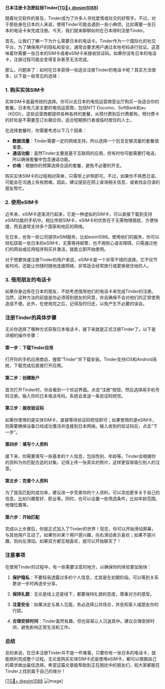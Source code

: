 **日本注册卡怎麽註冊Tinder[[TG💪+ @esim1088](https://t.me/s/esim1088)]**

随着社交软件的普及，Tinder成为了许多人寻找爱情或社交的好帮手。不过，对于那些身在日本的人来说，使用Tinder可能会遇到一些小麻烦，比如需要一张日本的电话卡来完成注册。今天，我们就来聊聊如何在日本顺利注册Tinder。

首先，让我们了解一下为什么需要日本的电话卡。Tinder作为一个国际化的社交平台，为了确保用户的隐私和安全，通常会要求用户通过本地号码进行验证。这意味着你需要一张日本的SIM卡或者eSIM卡来接收验证码。如果你没有日本的电话卡，注册过程可能会变得复杂甚至无法完成。

那么，问题来了：如何在日本获得一张适合注册Tinder的电话卡呢？其实方法很多，以下是一些常见的选择：

### 1. **购买实体SIM卡**
实体SIM卡是最传统的选择。你可以去日本的电信运营商营业厅购买一张适合你的套餐。日本有几家主要的电信运营商，包括NTT Docomo、SoftBank和au（KDDI）。这些运营商都提供各种各样的套餐，从预付费到后付费都有。预付费卡的好处是不需要签订长期合同，适合短期旅行者或临时居住的人士。

在选择套餐时，你需要考虑以下几个因素：
- **数据流量**：Tinder需要一定的网络支持，所以选择一个包含足够流量的套餐很重要。
- **通话功能**：虽然Tinder主要是基于互联网的应用，但有时你可能需要打电话，所以确保套餐中包含通话功能。
- **价格**：根据你的预算选择合适的套餐，避免不必要的开支。

购买实体SIM卡的过程相对简单，只需带上护照即可。不过，如果你不熟悉日语，可能会在沟通上有些困难。因此，建议提前在网上查询相关信息，或者找会日语的朋友帮忙。

### 2. **使用eSIM卡**
近年来，eSIM卡逐渐流行起来，它是一种虚拟的SIM卡，可以直接下载到支持eSIM功能的手机中。相比传统SIM卡，eSIM卡的优势在于无需物理插拔，方便快捷，而且通常支持多个国家和地区的网络。

在日本，也有一些公司提供eSIM服务，比如esim1088。使用他们的服务，你可以轻松获取一张日本的eSIM卡，无需等待邮寄，也不用担心语言障碍。只需通过他们的网站或应用程序购买并激活，就能立即开始使用。

对于想要快速注册Tinder的用户来说，eSIM卡是一个非常不错的选择。它不仅节省时间，还能让你随时随地连接网络，非常适合经常旅行或更换居住地的人。

### 3. **借用朋友的电话卡**
如果你身边有在日本的朋友，不妨考虑借用他们的电话卡来完成Tinder的注册。当然，这种方法的前提是你必须得到朋友的同意，并且确保不会对他们的正常使用造成不便。此外，在使用完之后，记得及时归还，以免产生不必要的误会。

### 注册Tinder的具体步骤

无论你选择了哪种方式获取日本电话卡，接下来就是正式注册Tinder了。以下是详细的操作步骤：

#### 第一步：下载Tinder应用
打开你的手机应用商店，搜索“Tinder”并下载安装。Tinder支持iOS和Android系统，下载完成后直接打开应用。

#### 第二步：创建账户
首次打开Tinder时，你会看到一个欢迎界面。点击“注册”按钮，然后选择用手机号码注册。输入你的日本电话号码，系统会发送一条验证码短信。

#### 第三步：接收验证码
如果你使用的是实体SIM卡，直接等待验证码短信即可；如果使用的是eSIM卡，则需要确保设备已经成功激活并连接到日本网络。输入收到的验证码后，点击“下一步”。

#### 第四步：填写个人资料
接下来，你需要填写一些基本的个人信息，包括性别、年龄等。Tinder会根据你的资料为你匹配合适的对象。记得上传一张真实的照片，这样更容易吸引别人的注意。

#### 第五步：完善个人资料
为了提高匹配的成功率，建议进一步完善你的个人资料。可以添加更多关于自己的信息，比如兴趣爱好、职业等。同时，也可以设置一些筛选条件，比如年龄范围、地理位置等。

#### 第六步：开始匹配
完成以上步骤后，你就正式加入了Tinder的世界！现在，你可以开始滑动屏幕，与其他用户互动了。如果你对某个用户感兴趣，向右滑动表示喜欢；如果不感兴趣，则向左滑动。如果双方都互相喜欢，就可以开始聊天了！

### 注意事项

在使用Tinder的过程中，有一些需要注意的地方，以确保你的体验更加愉快：

1. **保护隐私**：不要轻易透露过多的个人信息，尤其是在初期阶段。可以等到关系更进一步时再逐步分享。
   
2. **保持礼貌**：无论是线上还是线下，都要保持礼貌的态度，尊重对方的感受。

3. **注意安全**：如果决定与某人见面，务必选择公共场合，并告知家人或朋友你的行踪。

4. **合理安排时间**：Tinder虽然有趣，但也容易让人沉迷其中。建议合理安排时间，避免影响正常生活和工作。

### 总结

总的来说，在日本注册Tinder并不是一件难事，只要你有一张日本的电话卡，就能顺利完成整个过程。无论是购买实体SIM卡还是使用eSIM卡，都可以根据自己的需求做出最佳选择。希望这篇文章能帮助到正在困扰中的朋友们，祝大家都能在Tinder上找到属于自己的缘分！

[[TG💪+ @esim1088](https://t.me/s/esim1088) ![Image](https://i.postimg.cc/4NQfJmqS/Snipaste-2025-05-13-00-14-12.png)]